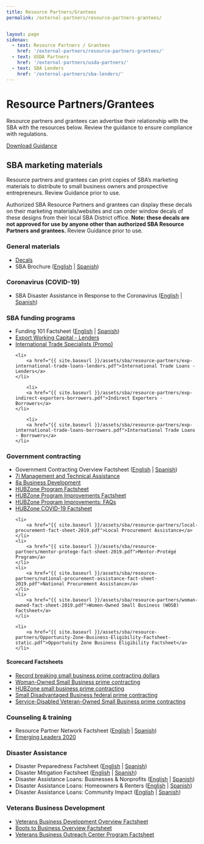 ```yaml
---
title: Resource Partners/Grantees
permalink: /external-partners/resource-partners-grantees/


layout: page
sidenav:
  - text: Resource Partners / Grantees
    href: '/external-partners/resource-partners-grantees/'
  - text: USDA Partners
    href: '/external-partners/usda-partners/'
  - text: SBA Lenders
    href: '/external-partners/sba-lenders/'
---
```


# Resource Partners/Grantees

Resource partners and grantees can advertise their relationship with the SBA with the resources below.  Review the guidance to ensure compliance with regulations.

<a class="usa-button" href="{{ site.baseurl }}/assets/sba/resource-partners/guidance-usage-of-logo.pdf">Download Guidance</a>

## SBA marketing materials

Resource partners and grantees can print copies of SBA’s marketing materials to distribute to small business owners and prospective entrepreneurs.  Review Guidance prior to use.

Authorized SBA Resource Partners and grantees can display these decals on their marketing materials/websites and can order window decals of these designs from their local SBA District office. <strong>Note:  these decals are not approved for use by anyone other than authorized SBA Resource Partners and grantees.</strong> Review Guidance prior to use.


### General materials

<ul>
	<li>
		<a href="{{ site.baseurl }}/assets/sba/resource-partners/powered-by-decals.zip">Decals</a>
	</li>
	<li>
		SBA Brochure (<a href="{{ site.baseurl }}/assets/sba/resource-partners/SBA-Brochure-FINAL-nobleeds-nocontact.pdf">English</a> | <a href="{{ site.baseurl }}/assets/sba/resource-partners/SBA-Brochure-Spanish_HQ.pdf">Spanish</a>)
	</li>
</ul>

### Coronavirus (COVID-19)
<ul>
<li>SBA Disaster Assistance in Response to the Coronavirus (<a href="{{ site.baseurl }}/assets/sba/resource-partners/SBA-Disaster-Assistance-Resources-for-Businesses.pdf">English</a> | <a href="{{ site.baseurl }}/assets/sba/resource-partners/Asistencia-de-Desastre-de-la-SBA-en-Respuesta-al-Coronavirus.pdf">Spanish</a>)
	</li>
</ul>

### SBA funding programs
<ul>
	<li>
		Funding 101 Factsheet (<a href="{{ site.baseurl }}/assets/sba/resource-partners/SBA-Funding101-508_MCS0092.pdf">English</a> | <a href="{{ site.baseurl }}/assets/sba/resource-partners/SBA-Funding101-Spanish.pdf">Spanish</a>)
	</li>
	<li>
		<a href="{{ site.baseurl }}/assets/sba/resource-partners/exp-export-working-capital-lenders.pdf">Export Working Capital - Lenders</a>
	</li>
		<li>
		<a href="{{ site.baseurl }}/assets/sba/resource-partners/exp-international-trade-specialists.pdf">International Trade Specialists (Promo)</a>
	</li>
	
	<li>
		<a href="{{ site.baseurl }}/assets/sba/resource-partners/exp-international-trade-loans-lenders.pdf">International Trade Loans - Lenders</a>
	</li>
	
		<li>
		<a href="{{ site.baseurl }}/assets/sba/resource-partners/exp-indirect-exporters-borrowers.pdf">Indirect Exporters - Borrowers</a>
	</li>
	
		<li>
		<a href="{{ site.baseurl }}/assets/sba/resource-partners/exp-international-trade-loans-borrowers.pdf">International Trade Loans - Borrowers</a>
	</li>

</ul>

### Government contracting
<ul>
	<li>
		Government Contracting Overview Factsheet (<a href="{{ site.baseurl }}/assets/sba/resource-partners/SBA-GovernmentContracting-508_MCS0091.pdf">English</a> | <a href="{{ site.baseurl }}/assets/sba/resource-partners/SBA-GovernmentContracting-Spanish-508.pdf">Spanish</a>)
	</li>
	<li>
		<a href="{{ site.baseurl }}/assets/sba/resource-partners/7j-fact-sheet-2019.pdf">7j Management and Technical Assistance</a>
	</li>
	<li>
		<a href="{{ site.baseurl }}/assets/sba/resource-partners/8a-fact-sheet-2019.pdf">8a Business Development</a>
	</li>
	<li>
		<a href="{{ site.baseurl }}/assets/sba/resource-partners/hubzone-fact-sheet.pdf">HUBZone Program Factsheet</a>
	</li>	
	<li>
		<a href="{{ site.baseurl }}/assets/sba/resource-partners/HUBZone_WhatsNew_factsheet_508.pdf">HUBZone Program Improvements Factsheet</a>
	</li>
	<li>
		<a href="{{ site.baseurl }}/assets/sba/resource-partners/hz-program-improvements-faq.pdf">HUBZone Program Improvements: FAQs</a>
	</li>
		<li>
		<a href="{{ site.baseurl }}/assets/sba/resource-partners/HUBZone-COVID19-factsheet-508-v2.pdf">HUBZone COVID-19 Factsheet</a>
	</li>
	
	<li>
		<a href="{{ site.baseurl }}/assets/sba/resource-partners/local-procurement-fact-sheet-2019.pdf">Local Procurement Assistance</a>
	</li>
	<li>
		<a href="{{ site.baseurl }}/assets/sba/resource-partners/mentor-protege-fact-sheet-2019.pdf">Mentor-Protégé Program</a>
	</li>
	<li>
		<a href="{{ site.baseurl }}/assets/sba/resource-partners/national-procurement-assistance-fact-sheet-2019.pdf">National Procurement Assistance</a>
	</li>
	<li>
		<a href="{{ site.baseurl }}/assets/sba/resource-partners/woman-owned-fact-sheet-2019.pdf">Women-Owned Small Business (WOSB) Factsheet</a>
	</li>
<!--	<li>
		<a href="{{ site.baseurl }}/assets/sba/resource-partners/wosb-postcard.pdf">Women-Owned Small Business (WOSB) Postcard</a>
	</li>-->
	<li>
		<a href="{{ site.baseurl }}/assets/sba/resource-partners/Opportunity-Zone-Business-Eligibility-Factsheet-static.pdf">Opportunity Zone Business Eligibility Factsheet</a>
	</li>

	
</ul>

#### Scorecard Factsheets
<ul>
<li><a href="https://www.sba.gov/document/support--record-breaking-small-business-prime-contracting-dollars-factsheet">Record breaking small business prime contracting dollars</a></li>
<li><a href="https://www.sba.gov/document/support--woman-owned-small-business-prime-contracting-factsheet">Woman-Owned Small Business prime contracting</a></li>
<li><a href="https://www.sba.gov/document/support--hubzone-small-business-prime-contracting-factsheet">HUBZone small business prime contracting</a></li>
<li><a href="https://www.sba.gov/document/support--small-disadvantaged-business-federal-prime-contracting-factsheet">Small Disadvantaged Business federal prime contracting</a></li>
<li><a href="https://www.sba.gov/document/support--service-disabled-veteran-owned-small-business-prime-contracting-factsheet">Service-Disabled Veteran-Owned Small Business prime contracting</a></li>
</ul>


### Counseling & training
<ul>
	<li>
		Resource Partner Network Factsheet (<a href="{{ site.baseurl }}/assets/sba/resource-partners/SBA-ResourcePartnerNetwork-508_MCS0090.pdf">English</a> | <a href="{{ site.baseurl }}/assets/sba/resource-partners/SBA-ResourcePartnerNetwork-Spanish-508.pdf">Spanish</a>)
	</li>
	<li>
		<a href="{{ site.baseurl }}/assets/sba/resource-partners/emerging-leaders-flyer-static.pdf">Emerging Leaders 2020</a>
	</li>
</ul>


### Disaster Assistance
<ul>
	<li>
		Disaster Preparedness Factsheet (<a href="{{ site.baseurl }}/assets/sba/resource-partners/Disaster-Preparedness-Factsheet.pdf">English</a> | <a href="{{ site.baseurl }}/assets/sba/resource-partners/Disaster-Preparedness-Factsheet-sp.pdf">Spanish</a>)
	</li>
	<li>
		Disaster Mitigation Factsheet (<a href="{{ site.baseurl }}/assets/sba/resource-partners/disaster-mitigation-factsheet.pdf">English</a> | <a href="{{ site.baseurl }}/assets/sba/resource-partners/disaster-mitigation-factsheet-sp.pdf">Spanish</a>)
	</li>
	<li>
		Disaster Assistance Loans: Businesses & Nonprofits (<a href="{{ site.baseurl }}/assets/sba/resource-partners/SBA-Disaster-Assistance-Loans-Businesses-Nonprofits.pdf">English</a> | <a href="{{ site.baseurl }}/assets/sba/resource-partners/SBA-Disaster-Assistance-Loans-Businesses-Nonprofits-sp.pdf">Spanish</a>)
	</li>
	<li>
		Disaster Assistance Loans: Homeowners & Renters (<a href="{{ site.baseurl }}/assets/sba/resource-partners/SBA-Disaster-Assistance-Loans-Homeowners-Renters.pdf">English</a> | <a href="{{ site.baseurl }}/assets/sba/resource-partners/SBA-Disaster-Assistance-Loans-Homeowners-Renters-sp.pdf">Spanish</a>)
	</li>
	<li>
		Disaster Assistance Loans: Community Impact (<a href="{{ site.baseurl }}/assets/sba/resource-partners/SBA-Disaster-Assistance-Loans-Community-Impact.pdf">English</a> | <a href="{{ site.baseurl }}/assets/sba/resource-partners/SBA-Disaster-Assistance-Loans-Community-Impact-sp.pdf">Spanish</a>)
	</li>
</ul>


###  Veterans Business Development

<ul>
	<li>
		<a href="{{ site.baseurl }}/assets/sba/resource-partners/OVBD-101.pdf">Veterans Business Development Overview Factsheet</a></li>
	<li>
		<a href="{{ site.baseurl }}/assets/sba/resource-partners/B2B-Factsheet.pdf">Boots to Business Overview Factsheet</a></li>
	<li>
		<a href="{{ site.baseurl }}/assets/sba/resource-partners/VBOC-Factsheet.pdf">Veterans Business Outreach Center Program Factsheet</a></li>
</ul>



